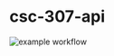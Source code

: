 # csc-307-api

![example workflow](https://github.com/Walter909/csc-307-api/actions/workflows/node.js.yml/badge.svg)

